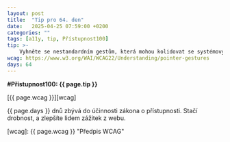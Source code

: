 ```yaml
---
layout: post
title:  "Tip pro 64. den"
date:   2025-04-25 07:59:00 +0200
categories: ""
tags: [a11y, tip, Přístupnost100]
tip: >- 
    Vyhněte se nestandardním gestům, která mohou kolidovat se systémovým ovládáním nebo asistivními funkcemi (např. tříprstová gesta rezervují mobilní čtečky pro své ovládání).
wcag: https://www.w3.org/WAI/WCAG22/Understanding/pointer-gestures
days: 64
---
```

**#Přístupnost100: {{ page.tip }}**

[{{ page.wcag }}][wcag]

{{ page.days }} dnů zbývá do účinnosti zákona o přístupnosti. Stačí drobnost, a zlepšíte lidem zážitek z webu.

[wcag]: {{ page.wcag }} "Předpis WCAG"
